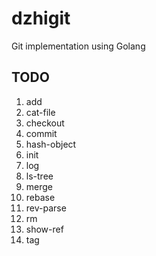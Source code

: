 # dzhigit
Git implementation using Golang 

## TODO
1. add 
2. cat-file 
3. checkout 
4. commit 
5. hash-object 
6. init 
7. log 
8. ls-tree 
9. merge 
10. rebase 
11. rev-parse 
12. rm 
13. show-ref 
14. tag 

